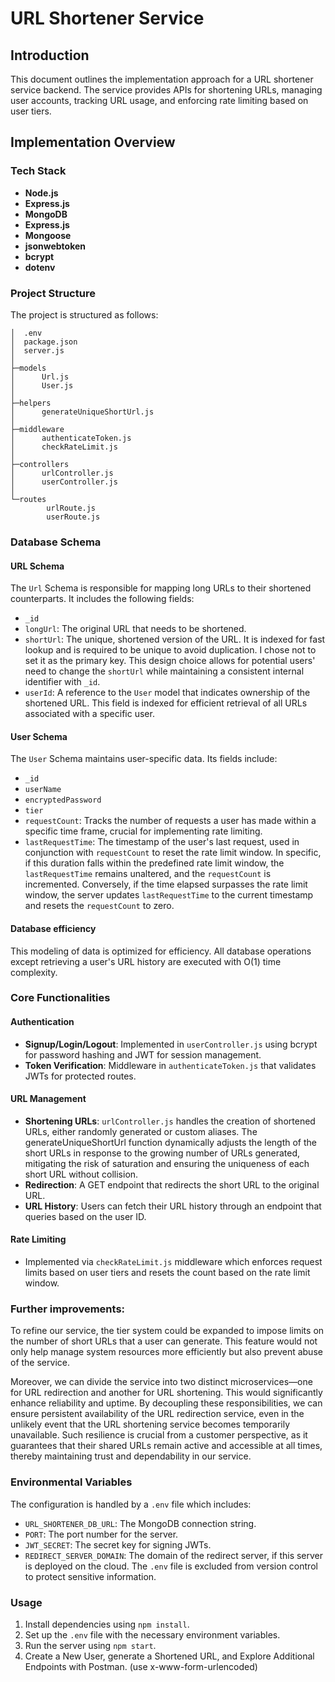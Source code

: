 # URL Shortener Service

## Introduction

This document outlines the implementation approach for a URL shortener service backend. The service provides APIs for shortening URLs, managing user accounts, tracking URL usage, and enforcing rate limiting based on user tiers.

## Implementation Overview

### Tech Stack

- **Node.js**
- **Express.js**
- **MongoDB**
- **Express.js**
- **Mongoose**
- **jsonwebtoken**
- **bcrypt**
- **dotenv**

### Project Structure

The project is structured as follows:
```
│  .env
│  package.json
│  server.js
│
├─models
│      Url.js
│      User.js
│
├─helpers
│      generateUniqueShortUrl.js
│
├─middleware
│      authenticateToken.js
│      checkRateLimit.js
│
├─controllers
│      urlController.js
│      userController.js
│
└─routes
        urlRoute.js
        userRoute.js
```

### Database Schema

#### URL Schema

The `Url` Schema is responsible for mapping long URLs to their shortened counterparts. It includes the following fields:
- `_id`
- `longUrl`: The original URL that needs to be shortened.
- `shortUrl`: The unique, shortened version of the URL. It is indexed for fast lookup and is required to be unique to avoid duplication. I chose not to set it as the primary key. This design choice allows for potential users' need to change the `shortUrl` while maintaining a consistent internal identifier with `_id`.
- `userId`: A reference to the `User` model that indicates ownership of the shortened URL. This field is indexed for efficient retrieval of all URLs associated with a specific user.

#### User Schema

The `User` Schema maintains user-specific data. Its fields include:
- `_id`
- `userName`
- `encryptedPassword`
- `tier`
- `requestCount`: Tracks the number of requests a user has made within a specific time frame, crucial for implementing rate limiting.
- `lastRequestTime`: The timestamp of the user's last request, used in conjunction with `requestCount` to reset the rate limit window. In specific, if this duration falls within the predefined rate limit window, the `lastRequestTime` remains unaltered, and the `requestCount` is incremented. Conversely, if the time elapsed surpasses the rate limit window, the server updates `lastRequestTime` to the current timestamp and resets the `requestCount` to zero.

#### Database efficiency

This modeling of data is optimized for efficiency. All database operations except retrieving a user's URL history are executed with O(1) time complexity.

### Core Functionalities

#### Authentication

- **Signup/Login/Logout**: Implemented in `userController.js` using bcrypt for password hashing and JWT for session management.
- **Token Verification**: Middleware in `authenticateToken.js` that validates JWTs for protected routes.

#### URL Management

- **Shortening URLs**: `urlController.js` handles the creation of shortened URLs, either randomly generated or custom aliases. The generateUniqueShortUrl function dynamically adjusts the length of the short URLs in response to the growing number of URLs generated, mitigating the risk of saturation and ensuring the uniqueness of each short URL without collision. 
- **Redirection**: A GET endpoint that redirects the short URL to the original URL.
- **URL History**: Users can fetch their URL history through an endpoint that queries based on the user ID.

#### Rate Limiting

- Implemented via `checkRateLimit.js` middleware which enforces request limits based on user tiers and resets the count based on the rate limit window.

### Further improvements:
To refine our service, the tier system could be expanded to impose limits on the number of short URLs that a user can generate. This feature would not only help manage system resources more efficiently but also prevent abuse of the service.

Moreover, we can divide the service into two distinct microservices—one for URL redirection and another for URL shortening. This would significantly enhance reliability and uptime. By decoupling these responsibilities, we can ensure persistent availability of the URL redirection service, even in the unlikely event that the URL shortening service becomes temporarily unavailable. Such resilience is crucial from a customer perspective, as it guarantees that their shared URLs remain active and accessible at all times, thereby maintaining trust and dependability in our service.


### Environmental Variables

The configuration is handled by a `.env` file which includes:

- `URL_SHORTENER_DB_URL`: The MongoDB connection string.
- `PORT`: The port number for the server.
- `JWT_SECRET`: The secret key for signing JWTs.
- `REDIRECT_SERVER_DOMAIN`: The domain of the redirect server, if this server is deployed on the cloud.
The `.env` file is excluded from version control to protect sensitive information.

### Usage

1. Install dependencies using `npm install`.
2. Set up the `.env` file with the necessary environment variables.
3. Run the server using `npm start`.
4. Create a New User, generate a Shortened URL, and Explore Additional Endpoints with Postman. (use x-www-form-urlencoded)



